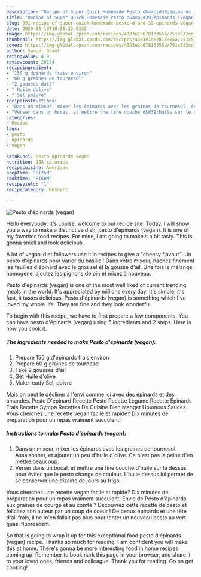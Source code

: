 ```yaml
---
description: "Recipe of Super Quick Homemade Pesto d&amp;#39;épinards (vegan)"
title: "Recipe of Super Quick Homemade Pesto d&amp;#39;épinards (vegan)"
slug: 991-recipe-of-super-quick-homemade-pesto-d-and-39-epinards-vegan
date: 2020-08-10T10:08:22.033Z
image: https://img-global.cpcdn.com/recipes/4303e1d67813355a/751x532cq70/pesto-depinards-vegan-photo-principale-de-la-recette.jpg
thumbnail: https://img-global.cpcdn.com/recipes/4303e1d67813355a/751x532cq70/pesto-depinards-vegan-photo-principale-de-la-recette.jpg
cover: https://img-global.cpcdn.com/recipes/4303e1d67813355a/751x532cq70/pesto-depinards-vegan-photo-principale-de-la-recette.jpg
author: Samuel Grant
ratingvalue: 4.9
reviewcount: 20154
recipeingredient:
- "150 g dpinards frais environ"
- "60 g graines de tournesol"
- "2 gousses dail"
- " Huile dolive"
- " Sel poivre"
recipeinstructions:
- "Dans un mixeur, mixer les épinards avec les graines de tournesol. Assaisonner, et ajouter un peu d&#39;huile d&#39;olive. Ce n&#39;est pas la peine d&#39;en mettre beaucoup."
- "Verser dans un bocal, et mettre une fine couche d&#39;huile sur le dessus pour éviter que le pesto change de couleur. L&#39;huile dessus lui permet de se conserver une dizaine de jours au frigo."
categories:
- Recipe
tags:
- pesto
- dpinards
- vegan

katakunci: pesto dpinards vegan 
nutrition: 183 calories
recipecuisine: American
preptime: "PT25M"
cooktime: "PT60M"
recipeyield: "1"
recipecategory: Dessert

---
```



![Pesto d&#39;épinards (vegan)](https://img-global.cpcdn.com/recipes/4303e1d67813355a/751x532cq70/pesto-depinards-vegan-photo-principale-de-la-recette.jpg)

Hello everybody, it's Louise, welcome to our recipe site. Today, I will show you a way to make a distinctive dish, pesto d&#39;épinards (vegan). It is one of my favorites food recipes. For mine, I am going to make it a bit tasty. This is gonna smell and look delicious.

A lot of vegan-diet followers use it in recipes to give a &#34;cheesy flavour&#34;. Un pesto d&#39;épinards pour varier du basilic ! Dans votre mixeur, hachez finement les feuilles d&#39;épinard avec le gros sel et la gousse d&#39;ail. Une fois le mélange homogène, ajoutez les pignons de pin et mixez à nouveau.

Pesto d&#39;épinards (vegan) is one of the most well liked of current trending meals in the world. It's appreciated by millions every day. It's simple, it's fast, it tastes delicious. Pesto d&#39;épinards (vegan) is something which I've loved my whole life. They are fine and they look wonderful.


To begin with this recipe, we have to first prepare a few components. You can have pesto d&#39;épinards (vegan) using 5 ingredients and 2 steps. Here is how you cook it.

<!--inarticleads1-->

##### The ingredients needed to make Pesto d&#39;épinards (vegan):

1. Prepare 150 g d&#39;épinards frais environ
1. Prepare 60 g graines de tournesol
1. Take 2 gousses d&#39;ail
1. Get  Huile d&#39;olive
1. Make ready  Sel, poivre


Mais on peut le décliner à l&#39;envi comme ici avec des épinards et des amandes. Pesto D&#39;épinard Recette Pesto Recette Legume Recette Épinards Frais Recette Sympa Recettes De Cuisine Bien Manger Houmous Sauces. Vous cherchez une recette vegan facile et rapide? Dix minutes de préparation pour un repas vraiment succulent! 

<!--inarticleads2-->

##### Instructions to make Pesto d&#39;épinards (vegan):

1. Dans un mixeur, mixer les épinards avec les graines de tournesol. Assaisonner, et ajouter un peu d&#39;huile d&#39;olive. Ce n&#39;est pas la peine d&#39;en mettre beaucoup.
1. Verser dans un bocal, et mettre une fine couche d&#39;huile sur le dessus pour éviter que le pesto change de couleur. L&#39;huile dessus lui permet de se conserver une dizaine de jours au frigo.


Vous cherchez une recette vegan facile et rapide? Dix minutes de préparation pour un repas vraiment succulent! Envie de Pesto d&#39;épinards aux graines de courge et au comté ? Découvrez cette recette de pesto et félicitez son auteur par un coup de coeur ! De beaux épinards et une tête d&#39;ail frais, il ne m&#39;en fallait pas plus pour tenter un nouveau pesto au vert quasi fluorescent. 

So that is going to wrap it up for this exceptional food pesto d&#39;épinards (vegan) recipe. Thanks so much for reading. I am confident you will make this at home. There's gonna be more interesting food in home recipes coming up. Remember to bookmark this page in your browser, and share it to your loved ones, friends and colleague. Thank you for reading. Go on get cooking!

